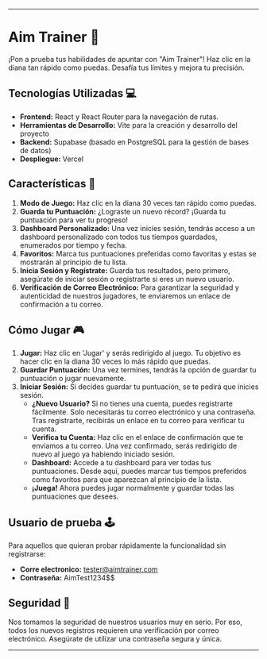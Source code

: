 
---

# Aim Trainer 🎯

¡Pon a prueba tus habilidades de apuntar con "Aim Trainer"! Haz clic en la diana tan rápido como puedas. Desafía tus límites y mejora tu precisión.

## Tecnologías Utilizadas 💻

- **Frontend:** React y React Router para la navegación de rutas.
- **Herramientas de Desarrollo:** Vite para la creación y desarrollo del proyecto
- **Backend:** Supabase (basado en PostgreSQL para la gestión de bases de datos)
- **Despliegue:** Vercel

## Características 🌟

1. **Modo de Juego:** Haz clic en la diana 30 veces tan rápido como puedas.
2. **Guarda tu Puntuación:** ¿Lograste un nuevo récord? ¡Guarda tu puntuación para ver tu progreso!
3. **Dashboard Personalizado:** Una vez inicies sesión, tendrás acceso a un dashboard personalizado con todos tus tiempos guardados, enumerados por tiempo y fecha.
4. **Favoritos:** Marca tus puntuaciones preferidas como favoritas y estas se mostrarán al principio de tu lista.
5. **Inicia Sesión y Regístrate:** Guarda tus resultados, pero primero, asegúrate de iniciar sesión o registrarte si eres un nuevo usuario.
6. **Verificación de Correo Electrónico:** Para garantizar la seguridad y autenticidad de nuestros jugadores, te enviaremos un enlace de confirmación a tu correo.

## Cómo Jugar 🎮

1. **Jugar:** Haz clic en 'Jugar' y serás redirigido al juego. Tu objetivo es hacer clic en la diana 30 veces lo más rápido que puedas.
2. **Guardar Puntuación:** Una vez termines, tendrás la opción de guardar tu puntuación o jugar nuevamente.
3. **Iniciar Sesión:** Si decides guardar tu puntuación, se te pedirá que inicies sesión.
   - **¿Nuevo Usuario?** Si no tienes una cuenta, puedes registrarte fácilmente. Solo necesitarás tu correo electrónico y una contraseña. Tras registrarte, recibirás un enlace en tu correo para verificar tu cuenta.
   - **Verifica tu Cuenta:** Haz clic en el enlace de confirmación que te enviamos a tu correo. Una vez confirmado, serás redirigido de nuevo al juego ya habiendo iniciado sesión.
   - **Dashboard:** Accede a tu dashboard para ver todas tus puntuaciones. Desde aquí, puedes marcar tus tiempos preferidos como favoritos para que aparezcan al principio de la lista.
   - **¡Juega!** Ahora puedes jugar normalmente y guardar todas las puntuaciones que desees.

## Usuario de prueba  🕹️
Para aquellos que quieran probar rápidamente la funcionalidad sin registrarse:
- **Corre electronico:** tester@aimtrainer.com
- **Contraseña:** AimTest1234$$
## Seguridad 🔐

Nos tomamos la seguridad de nuestros usuarios muy en serio. Por eso, todos los nuevos registros requieren una verificación por correo electrónico. Asegúrate de utilizar una contraseña segura y única.

---